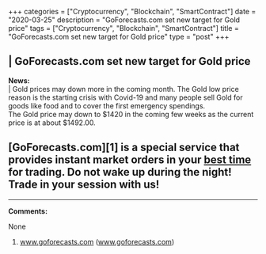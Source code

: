 +++
categories = ["Cryptocurrency", "Blockchain", "SmartContract"]
date = "2020-03-25"
description = "GoForecasts.com set new target for Gold price"
tags = ["Cryptocurrency", "Blockchain", "SmartContract"]
title = "GoForecasts.com set new target for Gold price"
type = "post"
+++

| **GoForecasts.com set new target for Gold price**  
---  
**News:**  
|  Gold prices may down more in the coming month. The Gold low price
reason is the starting crisis with Covid-19 and many people sell Gold
for goods like food and to cover the first emergency spendings.  
The Gold price may down to $1420 in the coming few weeks as the current
price is at about $1492.00.  
  
[GoForecasts.com][1] is a special service that provides instant market
orders in your [best time](https://www.fixpro.org/post/forex-best-time-to-trade/) for trading. Do not wake up during the night!
Trade in your session with us!  
---  
  
* * *

**Comments:**  
  
None  
  
  

   1. www.goforecasts.com (www.goforecasts.com)